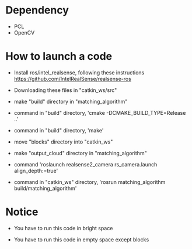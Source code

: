 # Dependency

- PCL
- OpenCV

# How to launch a code

- Install ros/intel_realsense, following these instructions https://github.com/IntelRealSense/realsense-ros

- Downloading these files in "catkin_ws/src"

- make "build" directory in "matching_algorithm"

- command in "build" directory, 'cmake -DCMAKE_BUILD_TYPE=Release ..'

- command in "build" directory, 'make'

- move "blocks" directory into "catkin_ws"

- make "output_cloud" directory in "matching_algorithm"

- command 'roslaunch realsense2_camera rs_camera.launch align_depth:=true'

- command in "catkin_ws" directory, 'rosrun matching_algorithm build/matching_algorithm'

# Notice

- You have to run this code in bright space

- You have to run this code in empty space except blocks
